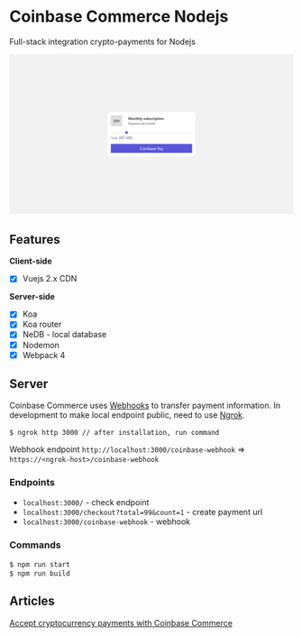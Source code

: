 # Сoinbase Сommerce Nodejs

Full-stack integration crypto-payments for Nodejs

![](/127.0.0.1_5500.jpg)

## Features

**Client-side**

* [x] Vuejs 2.x CDN

**Server-side**

* [x] Koa
* [x] Koa router
* [x] NeDB - local database
* [x] Nodemon
* [x] Webpack 4

## Server

Coinbase Commerce uses [Webhooks](https://commerce.coinbase.com/docs/api/#webhooks) to transfer payment information. In development to make local endpoint public, need to use [Ngrok](https://ngrok.com).

```node
$ ngrok http 3000 // after installation, run command
```

Webhook endpoint `http://localhost:3000/coinbase-webhook` => `https://<ngrok-host>/coinbase-webhook`

### Endpoints

* `localhost:3000/` - check endpoint
* `localhost:3000/checkout?total=99&count=1` - create payment url
* `localhost:3000/coinbase-webhook` - webhook

### Commands

```node
$ npm run start 
$ npm run build
```

## Articles

[Accept cryptocurrency payments with Coinbase Commerce](https://medium.com/marcius-studio/accept-cryptocurrency-payments-with-coinbase-commerce-b70f7ad3eba0)
